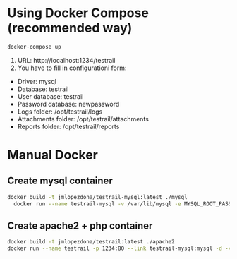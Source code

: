 # Using Docker Compose (recommended way)

```bash
docker-compose up
```
1. URL: http://localhost:1234/testrail
2. You have to fill in configurationi form:
  - Driver: mysql
  - Database: testrail
  - User database: testrail
  - Password database: newpassword
  - Logs folder: /opt/testrail/logs
  - Attachments folder: /opt/testrail/attachments
  - Reports folder: /opt/testrail/reports

# Manual Docker

## Create mysql container
```bash
docker build -t jmlopezdona/testrail-mysql:latest ./mysql
  docker run --name testrail-mysql -v /var/lib/mysql -e MYSQL_ROOT_PASSWORD=mypassword -d jmlopezdona/testrail-mysql:latest
```

## Create apache2 + php container

```bash
docker build -t jmlopezdona/testrail:latest ./apache2
docker run --name testrail -p 1234:80 --link testrail-mysql:mysql -d -v /var/www/html jmlopezdona/testrail:latest
```
